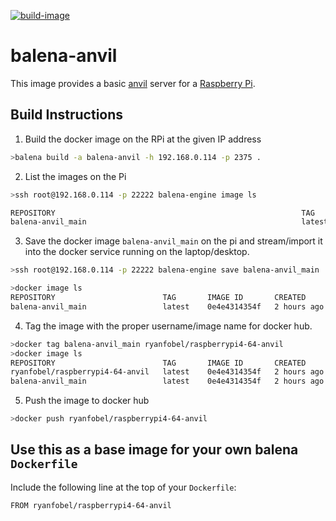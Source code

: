 [![build-image](https://github.com/ryanfobel/balena-anvil/actions/workflows/main.yml/badge.svg)](https://github.com/ryanfobel/balena-anvil/actions/workflows/main.yml)

# balena-anvil

This image provides a basic [anvil] server for a [Raspberry Pi].

## Build Instructions

1. Build the docker image on the RPi at the given IP address

```sh
>balena build -a balena-anvil -h 192.168.0.114 -p 2375 .
```

2. List the images on the Pi

```sh
>ssh root@192.168.0.114 -p 22222 balena-engine image ls

REPOSITORY                                                       TAG                      IMAGE ID            CREATED             SIZE
balena-anvil_main                                                latest                   67ad19d687a5        2 minutes ago       1.1GB
```

3. Save the docker image `balena-anvil_main` on the pi and stream/import it into the docker service running on the laptop/desktop.

```sh
>ssh root@192.168.0.114 -p 22222 balena-engine save balena-anvil_main | docker load

>docker image ls
REPOSITORY                        TAG       IMAGE ID       CREATED       SIZE
balena-anvil_main                 latest    0e4e4314354f   2 hours ago   1.62GB
```

4. Tag the image with the proper username/image name for docker hub.
```sh
>docker tag balena-anvil_main ryanfobel/raspberrypi4-64-anvil
>docker image ls
REPOSITORY                        TAG       IMAGE ID       CREATED       SIZE
ryanfobel/raspberrypi4-64-anvil   latest    0e4e4314354f   2 hours ago   1.62GB
balena-anvil_main                 latest    0e4e4314354f   2 hours ago   1.62GB
```

5. Push the image to docker hub
```sh
>docker push ryanfobel/raspberrypi4-64-anvil
```

## Use this as a base image for your own balena `Dockerfile`

Include the following line at the top of your `Dockerfile`:

```
FROM ryanfobel/raspberrypi4-64-anvil
```

[Raspberry Pi]: https://www.raspberrypi.org
[balena]: https://www.balena.io
[anvil]: https://anvil.works

